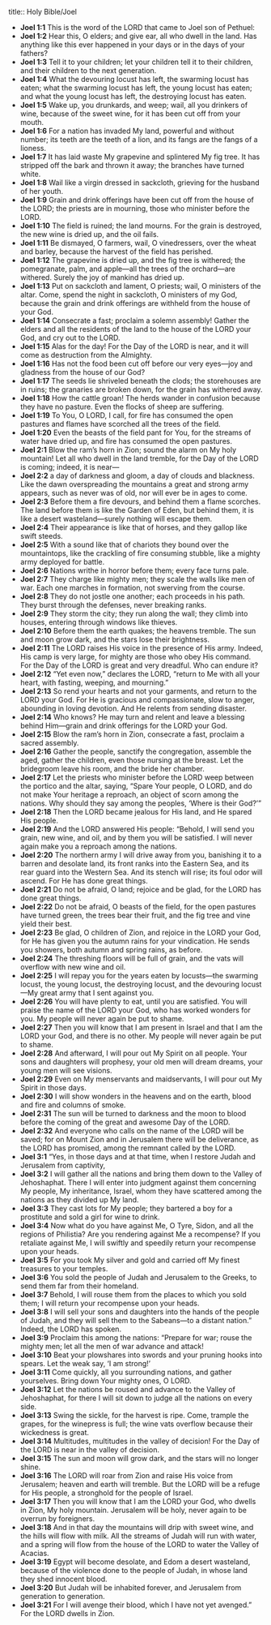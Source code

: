 title:: Holy Bible/Joel

- **Joel 1:1**
This is the word of the LORD that came to Joel son of Pethuel:
- **Joel 1:2**
Hear this, O elders; and give ear, all who dwell in the land. Has anything like this ever happened in your days or in the days of your fathers?
- **Joel 1:3**
Tell it to your children; let your children tell it to their children, and their children to the next generation.
- **Joel 1:4**
What the devouring locust has left, the swarming locust has eaten; what the swarming locust has left, the young locust has eaten; and what the young locust has left, the destroying locust has eaten.
- **Joel 1:5**
Wake up, you drunkards, and weep; wail, all you drinkers of wine, because of the sweet wine, for it has been cut off from your mouth.
- **Joel 1:6**
For a nation has invaded My land, powerful and without number; its teeth are the teeth of a lion, and its fangs are the fangs of a lioness.
- **Joel 1:7**
It has laid waste My grapevine and splintered My fig tree. It has stripped off the bark and thrown it away; the branches have turned white.
- **Joel 1:8**
Wail like a virgin dressed in sackcloth, grieving for the husband of her youth.
- **Joel 1:9**
Grain and drink offerings have been cut off from the house of the LORD; the priests are in mourning, those who minister before the LORD.
- **Joel 1:10**
The field is ruined; the land mourns. For the grain is destroyed, the new wine is dried up, and the oil fails.
- **Joel 1:11**
Be dismayed, O farmers, wail, O vinedressers, over the wheat and barley, because the harvest of the field has perished.
- **Joel 1:12**
The grapevine is dried up, and the fig tree is withered; the pomegranate, palm, and apple—all the trees of the orchard—are withered. Surely the joy of mankind has dried up.
- **Joel 1:13**
Put on sackcloth and lament, O priests; wail, O ministers of the altar. Come, spend the night in sackcloth, O ministers of my God, because the grain and drink offerings are withheld from the house of your God.
- **Joel 1:14**
Consecrate a fast; proclaim a solemn assembly! Gather the elders and all the residents of the land to the house of the LORD your God, and cry out to the LORD.
- **Joel 1:15**
Alas for the day! For the Day of the LORD is near, and it will come as destruction from the Almighty.
- **Joel 1:16**
Has not the food been cut off before our very eyes—joy and gladness from the house of our God?
- **Joel 1:17**
The seeds lie shriveled beneath the clods; the storehouses are in ruins; the granaries are broken down, for the grain has withered away.
- **Joel 1:18**
How the cattle groan! The herds wander in confusion because they have no pasture. Even the flocks of sheep are suffering.
- **Joel 1:19**
To You, O LORD, I call, for fire has consumed the open pastures and flames have scorched all the trees of the field.
- **Joel 1:20**
Even the beasts of the field pant for You, for the streams of water have dried up, and fire has consumed the open pastures.
- **Joel 2:1**
Blow the ram’s horn in Zion; sound the alarm on My holy mountain! Let all who dwell in the land tremble, for the Day of the LORD is coming; indeed, it is near—
- **Joel 2:2**
a day of darkness and gloom, a day of clouds and blackness. Like the dawn overspreading the mountains a great and strong army appears, such as never was of old, nor will ever be in ages to come.
- **Joel 2:3**
Before them a fire devours, and behind them a flame scorches. The land before them is like the Garden of Eden, but behind them, it is like a desert wasteland—surely nothing will escape them.
- **Joel 2:4**
Their appearance is like that of horses, and they gallop like swift steeds.
- **Joel 2:5**
With a sound like that of chariots they bound over the mountaintops, like the crackling of fire consuming stubble, like a mighty army deployed for battle.
- **Joel 2:6**
Nations writhe in horror before them; every face turns pale.
- **Joel 2:7**
They charge like mighty men; they scale the walls like men of war. Each one marches in formation, not swerving from the course.
- **Joel 2:8**
They do not jostle one another; each proceeds in his path. They burst through the defenses, never breaking ranks.
- **Joel 2:9**
They storm the city; they run along the wall; they climb into houses, entering through windows like thieves.
- **Joel 2:10**
Before them the earth quakes; the heavens tremble. The sun and moon grow dark, and the stars lose their brightness.
- **Joel 2:11**
The LORD raises His voice in the presence of His army. Indeed, His camp is very large, for mighty are those who obey His command. For the Day of the LORD is great and very dreadful. Who can endure it?
- **Joel 2:12**
“Yet even now,” declares the LORD, “return to Me with all your heart, with fasting, weeping, and mourning.”
- **Joel 2:13**
So rend your hearts and not your garments, and return to the LORD your God. For He is gracious and compassionate, slow to anger, abounding in loving devotion. And He relents from sending disaster.
- **Joel 2:14**
Who knows? He may turn and relent and leave a blessing behind Him—grain and drink offerings for the LORD your God.
- **Joel 2:15**
Blow the ram’s horn in Zion, consecrate a fast, proclaim a sacred assembly.
- **Joel 2:16**
Gather the people, sanctify the congregation, assemble the aged, gather the children, even those nursing at the breast. Let the bridegroom leave his room, and the bride her chamber.
- **Joel 2:17**
Let the priests who minister before the LORD weep between the portico and the altar, saying, “Spare Your people, O LORD, and do not make Your heritage a reproach, an object of scorn among the nations. Why should they say among the peoples, ‘Where is their God?’”
- **Joel 2:18**
Then the LORD became jealous for His land, and He spared His people.
- **Joel 2:19**
And the LORD answered His people: “Behold, I will send you grain, new wine, and oil, and by them you will be satisfied. I will never again make you a reproach among the nations.
- **Joel 2:20**
The northern army I will drive away from you, banishing it to a barren and desolate land, its front ranks into the Eastern Sea, and its rear guard into the Western Sea. And its stench will rise; its foul odor will ascend. For He has done great things.
- **Joel 2:21**
Do not be afraid, O land; rejoice and be glad, for the LORD has done great things.
- **Joel 2:22**
Do not be afraid, O beasts of the field, for the open pastures have turned green, the trees bear their fruit, and the fig tree and vine yield their best.
- **Joel 2:23**
Be glad, O children of Zion, and rejoice in the LORD your God, for He has given you the autumn rains for your vindication. He sends you showers, both autumn and spring rains, as before.
- **Joel 2:24**
The threshing floors will be full of grain, and the vats will overflow with new wine and oil.
- **Joel 2:25**
I will repay you for the years eaten by locusts—the swarming locust, the young locust, the destroying locust, and the devouring locust—My great army that I sent against you.
- **Joel 2:26**
You will have plenty to eat, until you are satisfied. You will praise the name of the LORD your God, who has worked wonders for you. My people will never again be put to shame.
- **Joel 2:27**
Then you will know that I am present in Israel and that I am the LORD your God, and there is no other. My people will never again be put to shame.
- **Joel 2:28**
And afterward, I will pour out My Spirit on all people. Your sons and daughters will prophesy, your old men will dream dreams, your young men will see visions.
- **Joel 2:29**
Even on My menservants and maidservants, I will pour out My Spirit in those days.
- **Joel 2:30**
I will show wonders in the heavens and on the earth, blood and fire and columns of smoke.
- **Joel 2:31**
The sun will be turned to darkness and the moon to blood before the coming of the great and awesome Day of the LORD.
- **Joel 2:32**
And everyone who calls on the name of the LORD will be saved; for on Mount Zion and in Jerusalem there will be deliverance, as the LORD has promised, among the remnant called by the LORD.
- **Joel 3:1**
“Yes, in those days and at that time, when I restore Judah and Jerusalem from captivity,
- **Joel 3:2**
I will gather all the nations and bring them down to the Valley of Jehoshaphat. There I will enter into judgment against them concerning My people, My inheritance, Israel, whom they have scattered among the nations as they divided up My land.
- **Joel 3:3**
They cast lots for My people; they bartered a boy for a prostitute and sold a girl for wine to drink.
- **Joel 3:4**
Now what do you have against Me, O Tyre, Sidon, and all the regions of Philistia? Are you rendering against Me a recompense? If you retaliate against Me, I will swiftly and speedily return your recompense upon your heads.
- **Joel 3:5**
For you took My silver and gold and carried off My finest treasures to your temples.
- **Joel 3:6**
You sold the people of Judah and Jerusalem to the Greeks, to send them far from their homeland.
- **Joel 3:7**
Behold, I will rouse them from the places to which you sold them; I will return your recompense upon your heads.
- **Joel 3:8**
I will sell your sons and daughters into the hands of the people of Judah, and they will sell them to the Sabeans—to a distant nation.” Indeed, the LORD has spoken.
- **Joel 3:9**
Proclaim this among the nations: “Prepare for war; rouse the mighty men; let all the men of war advance and attack!
- **Joel 3:10**
Beat your plowshares into swords and your pruning hooks into spears. Let the weak say, ‘I am strong!’
- **Joel 3:11**
Come quickly, all you surrounding nations, and gather yourselves. Bring down Your mighty ones, O LORD.
- **Joel 3:12**
Let the nations be roused and advance to the Valley of Jehoshaphat, for there I will sit down to judge all the nations on every side.
- **Joel 3:13**
Swing the sickle, for the harvest is ripe. Come, trample the grapes, for the winepress is full; the wine vats overflow because their wickedness is great.
- **Joel 3:14**
Multitudes, multitudes in the valley of decision! For the Day of the LORD is near in the valley of decision.
- **Joel 3:15**
The sun and moon will grow dark, and the stars will no longer shine.
- **Joel 3:16**
The LORD will roar from Zion and raise His voice from Jerusalem; heaven and earth will tremble. But the LORD will be a refuge for His people, a stronghold for the people of Israel.
- **Joel 3:17**
Then you will know that I am the LORD your God, who dwells in Zion, My holy mountain. Jerusalem will be holy, never again to be overrun by foreigners.
- **Joel 3:18**
And in that day the mountains will drip with sweet wine, and the hills will flow with milk. All the streams of Judah will run with water, and a spring will flow from the house of the LORD to water the Valley of Acacias.
- **Joel 3:19**
Egypt will become desolate, and Edom a desert wasteland, because of the violence done to the people of Judah, in whose land they shed innocent blood.
- **Joel 3:20**
But Judah will be inhabited forever, and Jerusalem from generation to generation.
- **Joel 3:21**
For I will avenge their blood, which I have not yet avenged.” For the LORD dwells in Zion.
